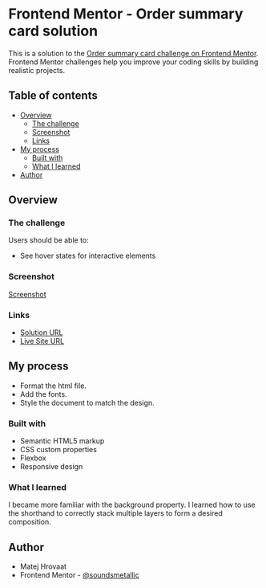 # Frontend Mentor - Order summary card solution

This is a solution to the [Order summary card challenge on Frontend Mentor](https://www.frontendmentor.io/challenges/order-summary-component-QlPmajDUj). Frontend Mentor challenges help you improve your coding skills by building realistic projects. 

## Table of contents

- [Overview](#overview)
  - [The challenge](#the-challenge)
  - [Screenshot](#screenshot)
  - [Links](#links)
- [My process](#my-process)
  - [Built with](#built-with)
  - [What I learned](#what-i-learned)
- [Author](#author)

## Overview

### The challenge

Users should be able to:

- See hover states for interactive elements

### Screenshot

[Screenshot](./screenshot.png)

### Links

- [Solution URL](https://github.com/soundsmetallic/order_summary)
- [Live Site URL](https://soundsmetallic.github.io/order_summary/)

## My process
- Format the html file.
- Add the fonts.
- Style the document to match the design.

### Built with

- Semantic HTML5 markup
- CSS custom properties
- Flexbox
- Responsive design

### What I learned

I became more familiar with the background property. I learned how to use the shorthand to correctly stack multiple layers to form a desired composition.

## Author

- Matej Hrovaat
- Frontend Mentor - [@soundsmetallic](https://www.frontendmentor.io/profile/soundsmetallic)
